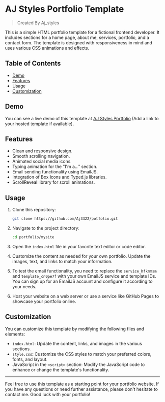 # AJ Styles Portfolio Template

>Created By Aj_styles

This is a simple HTML portfolio template for a fictional frontend developer. It includes sections for a home page, about me, services, portfolio, and a contact form. The template is designed with responsiveness in mind and uses various CSS animations and effects.

## Table of Contents

- [Demo](#demo)
- [Features](#features)
- [Usage](#usage)
- [Customization](#customization)


## Demo

You can see a live demo of this template at [AJ Styles Portfolio](#) (Add a link to your hosted template if available).

## Features

- Clean and responsive design.
- Smooth scrolling navigation.
- Animated social media icons.
- Typing animation for the "I'm a..." section.
- Email sending functionality using EmailJS.
- Integration of Box Icons and Typed.js libraries.
- ScrollReveal library for scroll animations.

## Usage

1. Clone this repository:

   ```bash
   git clone https://github.com/Aj3322/potfolio.git
   ```

2. Navigate to the project directory:

   ```bash
   cd portfolio/mysite
   ```

3. Open the `index.html` file in your favorite text editor or code editor.

4. Customize the content as needed for your own portfolio. Update the images, text, and links to match your information.

5. To test the email functionality, you need to replace the `service_hfkmmsm` and `template_cn0pe7f` with your own EmailJS service and template IDs. You can sign up for an EmailJS account and configure it according to your needs.

6. Host your website on a web server or use a service like GitHub Pages to showcase your portfolio online.

## Customization

You can customize this template by modifying the following files and elements:

- `index.html`: Update the content, links, and images in the various sections.
- `style.css`: Customize the CSS styles to match your preferred colors, fonts, and layout.
- JavaScript in the `<script>` section: Modify the JavaScript code to enhance or change the template's functionality.

---

Feel free to use this template as a starting point for your portfolio website. If you have any questions or need further assistance, please don't hesitate to contact me. Good luck with your portfolio!
